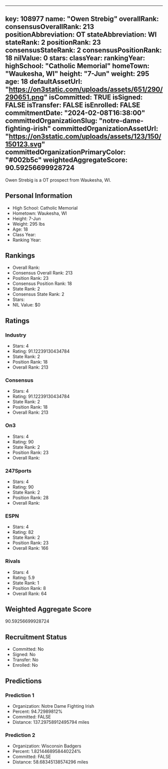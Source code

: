 ---
  key: 108977
  name: "Owen Strebig"
  overallRank: 
  consensusOverallRank: 213
  positionAbbreviation: OT
  stateAbbreviation: WI
  stateRank: 2
  positionRank: 23
  consensusStateRank: 2
  consensusPositionRank: 18
  nilValue: 0
  stars: 
  classYear: 
  rankingYear: 
  highSchool: "Catholic Memorial"
  homeTown: "Waukesha, WI"
  height: "7-Jun"
  weight: 295
  age: 18
  defaultAssetUrl: "https://on3static.com/uploads/assets/651/290/290651.png"
  isCommitted: TRUE
  isSigned: FALSE
  isTransfer: FALSE
  isEnrolled: FALSE
  commitmentDate: "2024-02-08T16:38:00"
  committedOrganizationSlug: "notre-dame-fighting-irish"
  committedOrganizationAssetUrl: "https://on3static.com/uploads/assets/123/150/150123.svg"
  committedOrganizationPrimaryColor: "#002b5c"
  weightedAggregateScore: 90.59256699928724
  ---
  
  Owen Strebig is a OT prospect from Waukesha, WI.
  
  ## Personal Information
  - High School: Catholic Memorial
  - Hometown: Waukesha, WI
  - Height: 7-Jun
  - Weight: 295 lbs
  - Age: 18
  - Class Year: 
  - Ranking Year: 
  
  ## Rankings
  - Overall Rank: 
  - Consensus Overall Rank: 213
  - Position Rank: 23
  - Consensus Position Rank: 18
  - State Rank: 2
  - Consensus State Rank: 2
  - Stars: 
  - NIL Value: $0
  
  ## Ratings
  
  ### Industry
  - Stars: 4
  - Rating: 91.12239130434784
  - State Rank: 2
  - Position Rank: 18
  - Overall Rank: 213
  
  ### Consensus
  - Stars: 4
  - Rating: 91.12239130434784
  - State Rank: 2
  - Position Rank: 18
  - Overall Rank: 213
  
  ### On3
  - Stars: 4
  - Rating: 90
  - State Rank: 2
  - Position Rank: 23
  - Overall Rank: 
  
  ### 247Sports
  - Stars: 4
  - Rating: 90
  - State Rank: 2
  - Position Rank: 28
  - Overall Rank: 
  
  ### ESPN
  - Stars: 4
  - Rating: 82
  - State Rank: 2
  - Position Rank: 23
  - Overall Rank: 166
  
  ### Rivals
  - Stars: 4
  - Rating: 5.9
  - State Rank: 1
  - Position Rank: 8
  - Overall Rank: 64
  
  ## Weighted Aggregate Score
  90.59256699928724
  
  ## Recruitment Status
  - Committed: No
  - Signed: No
  - Transfer: No
  - Enrolled: No
  
  
  
  ## Predictions
  
  ### Prediction 1
  - Organization: Notre Dame Fighting Irish
  - Percent: 94.72989812%
  - Committed: FALSE
  - Distance: 137.29758912495794 miles
  
  ### Prediction 2
  - Organization: Wisconsin Badgers
  - Percent: 1.8214468958440224%
  - Committed: FALSE
  - Distance: 58.68345138574296 miles
  